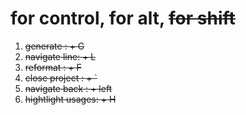 [//]: # (#rider keymaps)
# <C> for control, <A> for alt, <S> for shift
1. generate : <C> + G
2. navigate line: <C> + L
3. reformat : <A> + F
4. close project : <C> + `
5. navigate back : <A> + left
6. hightlight usages: <C> + H